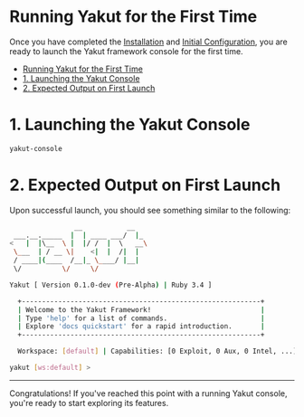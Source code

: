 # Running Yakut for the First Time

Once you have completed the [Installation](./installation.md) and
[Initial Configuration](./initial-configuration.md), you are ready to launch the
Yakut framework console for the first time.

- [Running Yakut for the First Time](#running-yakut-for-the-first-time)
- [1. Launching the Yakut Console](#1-launching-the-yakut-console)
- [2. Expected Output on First Launch](#2-expected-output-on-first-launch)

# 1. Launching the Yakut Console

```bash
yakut-console
```

# 2. Expected Output on First Launch

Upon successful launch, you should see something similar to the following:

```bash
                __           __
 ___.__._____  |  | ____ ___/  |_
<   |  |\__  \ |  |/ /  |  \   __\
 \___  | / __ \|    <|  |  /|  |
 / ____|(____  /__|_ \____/ |__|
 \/          \/     \/

Yakut [ Version 0.1.0-dev (Pre-Alpha) | Ruby 3.4 ]

  +-----------------------------------------------------------+
  | Welcome to the Yakut Framework!                           |
  | Type 'help' for a list of commands.                       |
  | Explore 'docs quickstart' for a rapid introduction.       |
  +-----------------------------------------------------------+

  Workspace: [default] | Capabilities: [0 Exploit, 0 Aux, 0 Intel, ...]

yakut [ws:default] >
```

---

Congratulations! If you've reached this point with a running Yakut console, you're ready
to start exploring its features.
